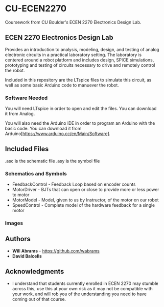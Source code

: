 # CU-ECEN2270
Coursework from CU Boulder's ECEN 2270 Electronics Design Lab.

## ECEN 2270 Electronics Design Lab

Provides an introduction to analysis, modeling, design, and testing of analog electronic circuits in a practical laboratory setting. The laboratory is centered around a robot platform and includes design, SPICE simulations, prototyping and testing of circuits necessary to drive and remotely control the robot.

Included in this repository are the LTspice files to simulate this circuit, as well as some basic Arduino code to manuever the robot.

### Software Needed

You will need LTspice in order to open and edit the files.
You can download it from Analog.

You will also need the Arduino IDE in order to program an Arduino with the basic code.
You can download it from Arduino[https://www.arduino.cc/en/Main/Software].

## Included Files
.asc is the schematic file
.asy is the symbol file
### Schematics and Symbols
* FeedbackControl - Feedback Loop based on encoder counts
* MotorDriver - BJTs that can open or close to provide more or less power to motor
* MotorModel - Model, given to us by Instructor, of the motor on our robot
* SpeedControl - Complete model of the hardware feedback for a single motor

### Images

## Authors

* **Will Abrams** - https://github.com/wabrams
* **David Balcells**

## Acknowledgments

* I understand that students currently enrolled in ECEN 2270 may stumble across this, use this at your own risk as it may not be compatible with your work, and will rob you of the understanding you need to have coming out of that course.
